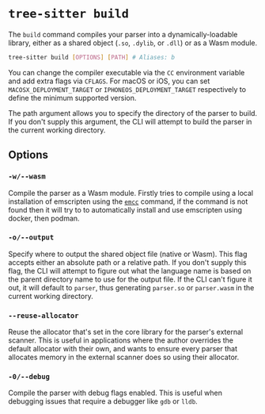 # `tree-sitter build`

The `build` command compiles your parser into a dynamically-loadable library,
either as a shared object (`.so`, `.dylib`, or `.dll`) or as a Wasm module.

```bash
tree-sitter build [OPTIONS] [PATH] # Aliases: b
```

You can change the compiler executable via the `CC` environment variable and add extra flags via `CFLAGS`.
For macOS or iOS, you can set `MACOSX_DEPLOYMENT_TARGET` or `IPHONEOS_DEPLOYMENT_TARGET` respectively to define the
minimum supported version.

The path argument allows you to specify the directory of the parser to build. If you don't supply this argument, the CLI
will attempt to build the parser in the current working directory.

## Options

### `-w/--wasm`

Compile the parser as a Wasm module. Firstly tries to compile using a local installation of emscripten using the
[`emcc`](https://emscripten.org/docs/compiling/Building-Projects.html#manually-using-emcc) command, if the command
is not found then it will try to to automatically install and use emscripten using docker, then podman.

### `-o/--output`

Specify where to output the shared object file (native or Wasm). This flag accepts either an absolute path or a relative
path. If you don't supply this flag, the CLI will attempt to figure out what the language name is based on the parent
directory name to use for the output file. If the CLI can't figure it out, it will default to `parser`, thus generating
`parser.so` or `parser.wasm` in the current working directory.

### `--reuse-allocator`

Reuse the allocator that's set in the core library for the parser's external scanner. This is useful in applications
where the author overrides the default allocator with their own, and wants to ensure every parser that allocates memory
in the external scanner does so using their allocator.

### `-0/--debug`

Compile the parser with debug flags enabled. This is useful when debugging issues that require a debugger like `gdb` or `lldb`.

